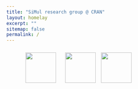 ```yaml
---
title: "SiMul research group @ CRAN"
layout: homelay
excerpt: ""
sitemap: false
permalink: /
---
```



<figure class="fourth">
  <img src="{{ site.url }}{{ site.baseurl }}/images/logopic/Logo_CRAN.jpg" style="height: 80px; margin:10px">
  <img src="{{ site.url }}{{ site.baseurl }}/images/logopic/Logo_CNRS.png" style="height: 80px;margin:10px">
  <img src="{{ site.url }}{{ site.baseurl }}/images/logopic/Logo_UL.png" style="height: 80px">
</figure>
